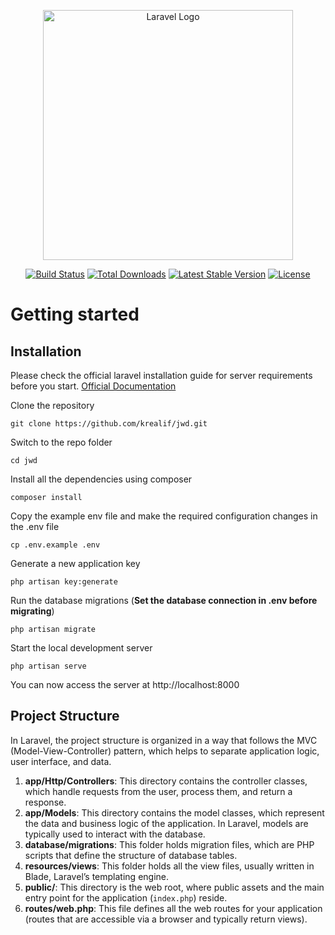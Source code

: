 <p align="center"><a href="https://laravel.com" target="_blank"><img src="https://raw.githubusercontent.com/laravel/art/master/logo-lockup/5%20SVG/2%20CMYK/1%20Full%20Color/laravel-logolockup-cmyk-red.svg" width="400" alt="Laravel Logo"></a></p>

<p align="center">
<a href="https://github.com/laravel/framework/actions"><img src="https://github.com/laravel/framework/workflows/tests/badge.svg" alt="Build Status"></a>
<a href="https://packagist.org/packages/laravel/framework"><img src="https://img.shields.io/packagist/dt/laravel/framework" alt="Total Downloads"></a>
<a href="https://packagist.org/packages/laravel/framework"><img src="https://img.shields.io/packagist/v/laravel/framework" alt="Latest Stable Version"></a>
<a href="https://packagist.org/packages/laravel/framework"><img src="https://img.shields.io/packagist/l/laravel/framework" alt="License"></a>
</p>

# Getting started

## Installation

Please check the official laravel installation guide for server requirements before you start. [Official Documentation](https://laravel.com/docs/11.x/installation)

Clone the repository

    git clone https://github.com/krealif/jwd.git

Switch to the repo folder

    cd jwd

Install all the dependencies using composer

    composer install

Copy the example env file and make the required configuration changes in the .env file

    cp .env.example .env

Generate a new application key

    php artisan key:generate

Run the database migrations (**Set the database connection in .env before migrating**)

    php artisan migrate

Start the local development server

    php artisan serve

You can now access the server at http://localhost:8000

## Project Structure

In Laravel, the project structure is organized in a way that follows the MVC (Model-View-Controller) pattern, which helps to separate application logic, user interface, and data.

1. **app/Http/Controllers**: This directory contains the controller classes, which handle requests from the user, process them, and return a response.
2. **app/Models**: This directory contains the model classes, which represent the data and business logic of the application. In Laravel, models are typically used to interact with the database.
3. **database/migrations**: This folder holds migration files, which are PHP scripts that define the structure of database tables.
4. **resources/views**: This folder holds all the view files, usually written in Blade, Laravel’s templating engine.
5. **public/**: This directory is the web root, where public assets and the main entry point for the application (`index.php`) reside.
6. **routes/web.php**: This file defines all the web routes for your application (routes that are accessible via a browser and typically return views).
